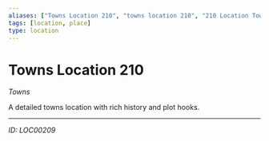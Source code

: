 ```yaml
---
aliases: ["Towns Location 210", "towns location 210", "210 Location Towns"]
tags: [location, place]
type: location
---
```


# Towns Location 210

*Towns*

A detailed towns location with rich history and plot hooks.

---
*ID: LOC00209*